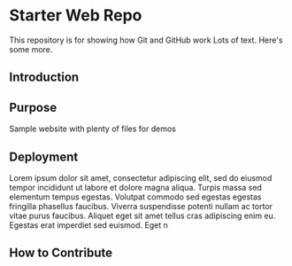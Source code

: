 # Starter Web Repo

This repository is for showing how Git and GitHub work
Lots of text.  Here's some more.

## Introduction

## Purpose

Sample website with plenty of files for demos

## Deployment

Lorem ipsum dolor sit amet, consectetur adipiscing elit, sed do eiusmod tempor incididunt ut labore et dolore magna aliqua. Turpis massa sed elementum tempus egestas. Volutpat commodo sed egestas egestas fringilla phasellus faucibus. Viverra suspendisse potenti nullam ac tortor vitae purus faucibus. Aliquet eget sit amet tellus cras adipiscing enim eu. Egestas erat imperdiet sed euismod. Eget n

## How to Contribute